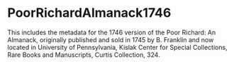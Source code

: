 # PoorRichardAlmanack1746
This includes the metadata for the 1746 version of the Poor Richard: An Almanack, originally published and sold in 1745 by B. Franklin and now located in University of Pennsylvania, Kislak Center for Special Collections, Rare Books and Manuscripts, Curtis Collection, 324.
